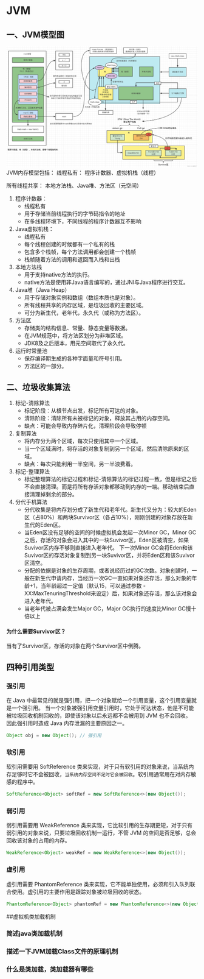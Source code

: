 # JVM
## 一、JVM模型图
![jvm内存模型](img.png)
JVM内存模型包括：
线程私有：
程序计数器、虚拟机栈（线程）

所有线程共享：
本地方法栈、Java堆、方法区（元空间）

1. 程序计数器：
   - 线程私有
   - 用于存储当前线程执行的字节码指令的地址
   - 在多线程环境下，不同线程的程序计数器互不影响
2. Java虚拟机栈：
   - 线程私有
   - 每个线程创建的时候都有一个私有的栈
   - 包含多个栈帧，每个方法调用都会创建一个栈帧
   - 栈帧随着方法的调用和返回而入栈和出栈
3. 本地方法栈
   - 用于支持native方法的执行。
   - native方法是使用非Java语言编写的，通过JNI与Java程序进行交互。
4. Java堆（Java Heap）
   - 用于存储对象实例和数组（数组本质也是对象）。
   - 所有线程共享的内存区域，是垃圾回收的主要区域。
   - 可分为新生代，老年代，永久代（或称为方法区）。
5. 方法区
   - 存储类的结构信息、常量、静态变量等数据。
   - 在JVM规范中，将方法区划分为非堆区域。
   - JDK8及之后版本，用元空间取代了永久代。
6. 运行时常量池
   - 保存编译期生成的各种字面量和符号引用。
   - 方法区的一部分。
## 二、垃圾收集算法
1. 标记-清除算法
   - 标记阶段：从根节点出发，标记所有可达的对象。
   - 清除阶段：清除所有未被标记的对象，释放其占用的内存空间。
   - 缺点：可能会导致内存碎片化，清理阶段会导致停顿
2. 复制算法
   - 将内存分为两个区域，每次只使用其中一个区域。
   - 当一个区域满时，将存活的对象复制到另一个区域，然后清除原来的区域。
   - 缺点：每次只能利用一半空间，另一半浪费着。
3. 标记-整理算法
   - 标记整理算法的标记过程和标记-清除算法的标记过程一致，但是标记之后不会直接清理。而是将所有存活对象都移动到内存的一端。移动结束后直接清理掉剩余的部分。
4. 分代手机算法
   - 分代收集是将内存划分成了新生代和老年代。新生代又分为：较大的Eden区（占80%）和两块Survivor区（各占10%），刚刚创建的对象存放在新生代的Eden区。
   - 当Eden区没有足够的空间的时候虚拟机会发起一次Minor GC，Minor GC之后，存活的对象会进入其中的一块Suvivor区，Eden区被清空，如果Suvivor区内存不够则直接进入老年代。
   下一次Minor GC会将Eden和该Suvivor区的存活对象复制到另一块Suvivor区，并将Eden区和该Suvivor区清空。
   - 分配的依据是对象的生存周期，或者说经历过的GC次数。对象创建时，一般在新生代申请内存，当经历一次GC一直如果对象还存活，那么对象的年龄+1，当年龄超过一定值（默认15，可以通过参数 -XX:MaxTenuringThreshold来设定）后，如果对象还存活，那么该对象会进入老年代。
   - 当老年代被占满会发生Major GC，Major GC执行的速度比Minor GC慢十倍以上
#### 为什么需要Survivor区？
当有了Survivor区，存活的对象在两个Survivor区中倒腾。
## 四种引用类型
### 强引用
在 Java 中最常见的就是强引用，把一个对象赋给一个引用变量，这个引用变量就是一个强引用。
当一个对象被强引用变量引用时，它处于可达状态，他是不可能被垃圾回收机制回收的，即使该对象以后永远都不会被用到 JVM 也不会回收。
因此强引用时造成 Java 内存泄漏的主要原因之一。
```java
Object obj = new Object(); // 强引用
```
### 软引用
   软引用需要用 SoftReference 类来实现，对于只有软引用的对象来说，当系统内存足够时它不会被回收，`当系统内存空间不足时它会被回收`。软引用通常用在对内存敏感的程序中。
```java
SoftReference<Object> softRef = new SoftReference<>(new Object());
```
### 弱引用
   弱引用需要用 WeakReference 类来实现，它比软引用的生存期更短，对于只有弱引用的对象来说，只要垃圾回收机制一运行，不管 JVM 的空间是否足够，总会回收该对象的占用的内存。
```java
WeakReference<Object> weakRef = new WeakReference<>(new Object());
```
### 虚引用
虚引用需要 PhantomReference 类来实现，它不能单独使用，必须和引入队列联合使用。虚引用的主要作用是跟踪对象被垃圾回收的状态。
```java
PhantomReference<Object> phantomRef = new PhantomReference<>(new Object(), referenceQueue);
```
##虚拟机类加载机制
### 简述java类加载机制
### 描述一下JVM加载Class文件的原理机制
### 什么是类加载，类加载器有哪些





